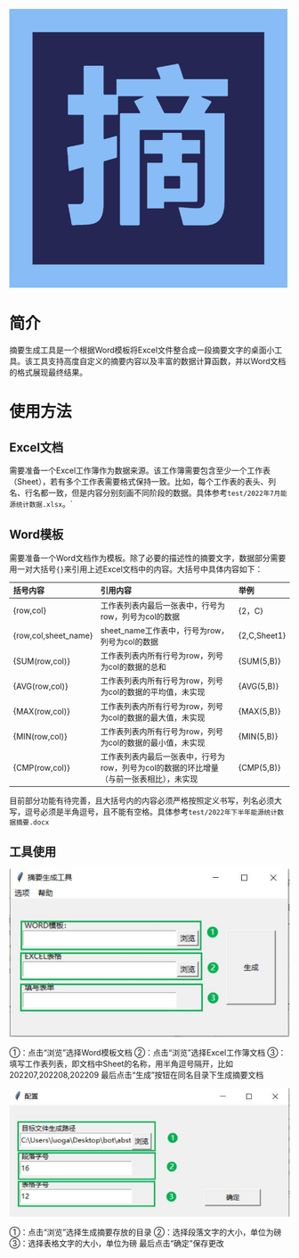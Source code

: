 ![LOGO](./static/favico.png)

# 简介

摘要生成工具是一个根据Word模板将Excel文件整合成一段摘要文字的桌面小工具。该工具支持高度自定义的摘要内容以及丰富的数据计算函数，并以Word文档的格式展现最终结果。

# 使用方法

## Excel文档

需要准备一个Excel工作簿作为数据来源。该工作簿需要包含至少一个工作表（Sheet），若有多个工作表需要格式保持一致。比如，每个工作表的表头、列名、行名都一致，但是内容分别刻画不同阶段的数据。具体参考`test/2022年7月能源统计数据.xlsx`。`

## Word模板

需要准备一个Word文档作为模板。除了必要的描述性的摘要文字，数据部分需要用一对大括号`{}`来引用上述Excel文档中的内容。大括号中具体内容如下：

|括号内容|引用内容|举例|
|:------|:------|:------|
|{row,col}|工作表列表内最后一张表中，行号为row，列号为col的数据|{2，C}|
|{row,col,sheet_name}|sheet_name工作表中，行号为row，列号为col的数据|{2,C,Sheet1}|
|{SUM(row,col)}|工作表列表内所有行号为row，列号为col的数据的总和|{SUM(5,B)}|
|{AVG(row,col)}|工作表列表内所有行号为row，列号为col的数据的平均值，未实现|{AVG(5,B)}|
|{MAX(row,col)}|工作表列表内所有行号为row，列号为col的数据的最大值，未实现|{MAX(5,B)}|
|{MIN(row,col)}|工作表列表内所有行号为row，列号为col的数据的最小值，未实现|{MIN(5,B)}|
|{CMP(row,col)}|工作表列表内最后一张表中，行号为row，列号为col的数据的环比增量（与前一张表相比），未实现|{CMP(5,B)}|

目前部分功能有待完善，且大括号内的内容必须严格按照定义书写，列名必须大写，逗号必须是半角逗号，且不能有空格。具体参考`test/2022年下半年能源统计数据摘要.docx`

## 工具使用

![main](./docs/main_page.jpg)

①：点击“浏览”选择Word模板文档
②：点击“浏览”选择Excel工作簿文档
③：填写工作表列表，即文档中Sheet的名称，用半角逗号隔开，比如202207,202208,202209
最后点击“生成”按钮在同名目录下生成摘要文档

![config](./docs/config.jpg)

①：点击“浏览”选择生成摘要存放的目录
②：选择段落文字的大小，单位为磅
③：选择表格文字的大小，单位为磅
最后点击“确定”保存更改
